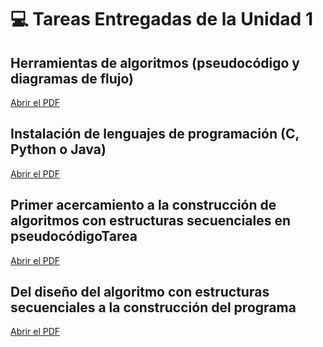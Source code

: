 # 💻 Tareas Entregadas de la Unidad 1
## Herramientas de algoritmos (pseudocódigo y diagramas de flujo)
[Abrir el PDF](/unidad1/tareas/HerramientasDigitales.pdf)

## Instalación de lenguajes de programación (C, Python o Java)
[Abrir el PDF](/unidad1/tareas/InstalaciónLenguajes.pdf)

## Primer acercamiento a la construcción de algoritmos con estructuras secuenciales en pseudocódigoTarea
[Abrir el PDF](/unidad1/tareas/PrácticaLaboratorioN1.pdf)

## Del diseño del algoritmo con estructuras secuenciales a la construcción del programa
[Abrir el PDF](/unidad1/tareas/construcciónPrograma.pdf)
